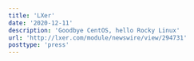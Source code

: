 ```yaml
---
title: 'LXer'
date: '2020-12-11'
description: 'Goodbye CentOS, hello Rocky Linux'
url: 'http://lxer.com/module/newswire/view/294731'
posttype: 'press'
---
```

